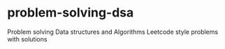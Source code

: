 # problem-solving-dsa
Problem solving 
Data structures and Algorithms
Leetcode style problems with solutions
